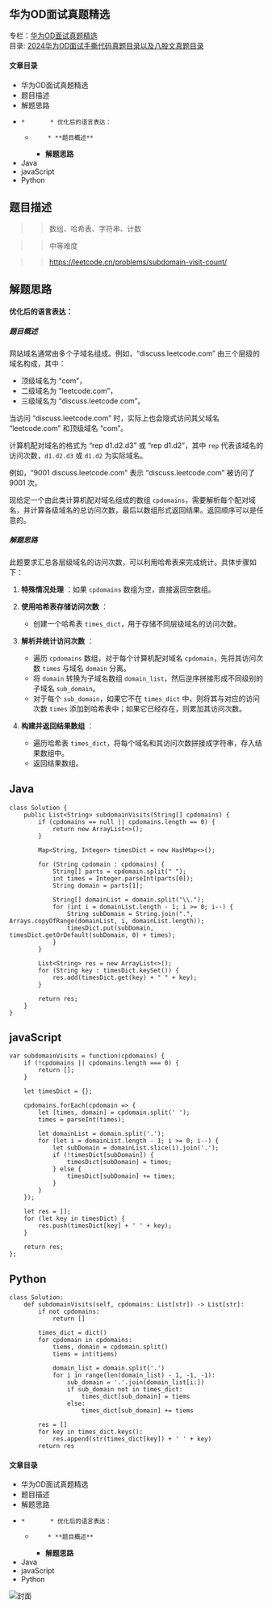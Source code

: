## 华为OD面试真题精选

专栏：[华为OD面试真题精选](https://blog.csdn.net/banxia_frontend/category_12436481.html)  
目录:
[2024华为OD面试手撕代码真题目录以及八股文真题目录](https://blog.csdn.net/banxia_frontend/article/details/138131520)

#### 文章目录

  * 华为OD面试真题精选
  * 题目描述
  * 解题思路
  *     *       * 优化后的语言表达：
      *         * **题目概述**
        * **解题思路**
  * Java
  * javaScript
  * Python

## 题目描述

> > 数组、哈希表、字符串、计数
>>

>> 中等难度

>>

>> https://leetcode.cn/problems/subdomain-visit-count/

## 解题思路

#### 优化后的语言表达：

##### **题目概述**

网站域名通常由多个子域名组成。例如，“discuss.leetcode.com” 由三个层级的域名构成，其中：

  * 顶级域名为 “com”，
  * 二级域名为 “leetcode.com”，
  * 三级域名为 “discuss.leetcode.com”。

当访问 “discuss.leetcode.com” 时，实际上也会隐式访问其父域名 “leetcode.com” 和顶级域名 “com”。

计算机配对域名的格式为 “rep d1.d2.d3” 或 “rep d1.d2”，其中 `rep` 代表该域名的访问次数，`d1.d2.d3` 或
`d1.d2` 为实际域名。

例如，“9001 discuss.leetcode.com” 表示 “discuss.leetcode.com” 被访问了 9001 次。

现给定一个由此类计算机配对域名组成的数组
`cpdomains`，需要解析每个配对域名，并计算各级域名的总访问次数，最后以数组形式返回结果。返回顺序可以是任意的。

##### **解题思路**

此题要求汇总各层级域名的访问次数，可以利用哈希表来完成统计。具体步骤如下：

  1. **特殊情况处理** ：如果 `cpdomains` 数组为空，直接返回空数组。

  2. **使用哈希表存储访问次数** ：

     * 创建一个哈希表 `times_dict`，用于存储不同层级域名的访问次数。
  3. **解析并统计访问次数** ：

     * 遍历 `cpdomains` 数组，对于每个计算机配对域名 `cpdomain`，先将其访问次数 `times` 与域名 `domain` 分离。
     * 将 `domain` 转换为子域名数组 `domain_list`，然后逆序拼接形成不同级别的子域名 `sub_domain`。
     * 对于每个 `sub_domain`，如果它不在 `times_dict` 中，则将其与对应的访问次数 `times` 添加到哈希表中；如果它已经存在，则累加其访问次数。
  4. **构建并返回结果数组** ：

     * 遍历哈希表 `times_dict`，将每个域名和其访问次数拼接成字符串，存入结果数组中。
     * 返回结果数组。

## Java

    
    
     
    
    class Solution {
        public List<String> subdomainVisits(String[] cpdomains) {
            if (cpdomains == null || cpdomains.length == 0) {
                return new ArrayList<>();
            }
    
            Map<String, Integer> timesDict = new HashMap<>();
    
            for (String cpdomain : cpdomains) {
                String[] parts = cpdomain.split(" ");
                int times = Integer.parseInt(parts[0]);
                String domain = parts[1];
    
                String[] domainList = domain.split("\\.");
                for (int i = domainList.length - 1; i >= 0; i--) {
                    String subDomain = String.join(".", Arrays.copyOfRange(domainList, i, domainList.length));
                    timesDict.put(subDomain, timesDict.getOrDefault(subDomain, 0) + times);
                }
            }
    
            List<String> res = new ArrayList<>();
            for (String key : timesDict.keySet()) {
                res.add(timesDict.get(key) + " " + key);
            }
    
            return res;
        }
    }
    

## javaScript

    
    
     
    var subdomainVisits = function(cpdomains) {
        if (!cpdomains || cpdomains.length === 0) {
            return [];
        }
    
        let timesDict = {};
    
        cpdomains.forEach(cpdomain => {
            let [times, domain] = cpdomain.split(' ');
            times = parseInt(times);
            
            let domainList = domain.split('.');
            for (let i = domainList.length - 1; i >= 0; i--) {
                let subDomain = domainList.slice(i).join('.');
                if (!timesDict[subDomain]) {
                    timesDict[subDomain] = times;
                } else {
                    timesDict[subDomain] += times;
                }
            }
        });
    
        let res = [];
        for (let key in timesDict) {
            res.push(timesDict[key] + ' ' + key);
        }
    
        return res;
    };
     
    

## Python

    
    
    class Solution:
        def subdomainVisits(self, cpdomains: List[str]) -> List[str]:
            if not cpdomains:
                return []
    
            times_dict = dict()
            for cpdomain in cpdomains:
                tiems, domain = cpdomain.split()
                tiems = int(tiems)
                
                domain_list = domain.split('.')
                for i in range(len(domain_list) - 1, -1, -1):
                    sub_domain = '.'.join(domain_list[i:])
                    if sub_domain not in times_dict:
                        times_dict[sub_domain] = tiems
                    else:
                        times_dict[sub_domain] += tiems
            
            res = []
            for key in times_dict.keys():
                res.append(str(times_dict[key]) + ' ' + key)
            return res
    

#### 文章目录

  * 华为OD面试真题精选
  * 题目描述
  * 解题思路
  *     *       * 优化后的语言表达：
      *         * **题目概述**
        * **解题思路**
  * Java
  * javaScript
  * Python

![封面](https://i-blog.csdnimg.cn/blog_migrate/b6608860e62feedde911d2bcf4217ab2.png)

